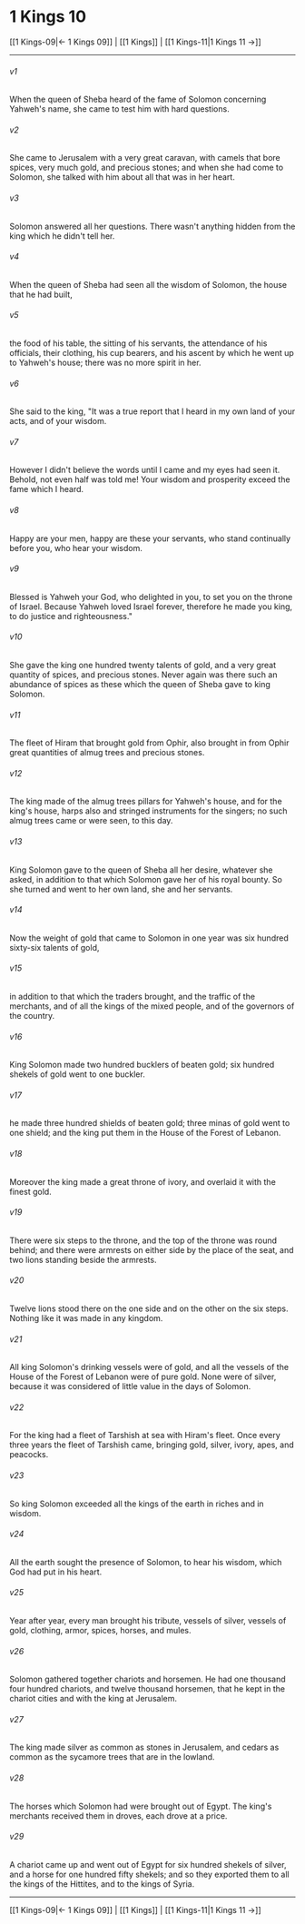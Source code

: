 # 1 Kings 10

[[1 Kings-09|← 1 Kings 09]] | [[1 Kings]] | [[1 Kings-11|1 Kings 11 →]]
***



###### v1 
When the queen of Sheba heard of the fame of Solomon concerning Yahweh's name, she came to test him with hard questions. 

###### v2 
She came to Jerusalem with a very great caravan, with camels that bore spices, very much gold, and precious stones; and when she had come to Solomon, she talked with him about all that was in her heart. 

###### v3 
Solomon answered all her questions. There wasn't anything hidden from the king which he didn't tell her. 

###### v4 
When the queen of Sheba had seen all the wisdom of Solomon, the house that he had built, 

###### v5 
the food of his table, the sitting of his servants, the attendance of his officials, their clothing, his cup bearers, and his ascent by which he went up to Yahweh's house; there was no more spirit in her. 

###### v6 
She said to the king, "It was a true report that I heard in my own land of your acts, and of your wisdom. 

###### v7 
However I didn't believe the words until I came and my eyes had seen it. Behold, not even half was told me! Your wisdom and prosperity exceed the fame which I heard. 

###### v8 
Happy are your men, happy are these your servants, who stand continually before you, who hear your wisdom. 

###### v9 
Blessed is Yahweh your God, who delighted in you, to set you on the throne of Israel. Because Yahweh loved Israel forever, therefore he made you king, to do justice and righteousness." 

###### v10 
She gave the king one hundred twenty talents of gold, and a very great quantity of spices, and precious stones. Never again was there such an abundance of spices as these which the queen of Sheba gave to king Solomon. 

###### v11 
The fleet of Hiram that brought gold from Ophir, also brought in from Ophir great quantities of almug trees and precious stones. 

###### v12 
The king made of the almug trees pillars for Yahweh's house, and for the king's house, harps also and stringed instruments for the singers; no such almug trees came or were seen, to this day. 

###### v13 
King Solomon gave to the queen of Sheba all her desire, whatever she asked, in addition to that which Solomon gave her of his royal bounty. So she turned and went to her own land, she and her servants. 

###### v14 
Now the weight of gold that came to Solomon in one year was six hundred sixty-six talents of gold, 

###### v15 
in addition to that which the traders brought, and the traffic of the merchants, and of all the kings of the mixed people, and of the governors of the country. 

###### v16 
King Solomon made two hundred bucklers of beaten gold; six hundred shekels of gold went to one buckler. 

###### v17 
he made three hundred shields of beaten gold; three minas of gold went to one shield; and the king put them in the House of the Forest of Lebanon. 

###### v18 
Moreover the king made a great throne of ivory, and overlaid it with the finest gold. 

###### v19 
There were six steps to the throne, and the top of the throne was round behind; and there were armrests on either side by the place of the seat, and two lions standing beside the armrests. 

###### v20 
Twelve lions stood there on the one side and on the other on the six steps. Nothing like it was made in any kingdom. 

###### v21 
All king Solomon's drinking vessels were of gold, and all the vessels of the House of the Forest of Lebanon were of pure gold. None were of silver, because it was considered of little value in the days of Solomon. 

###### v22 
For the king had a fleet of Tarshish at sea with Hiram's fleet. Once every three years the fleet of Tarshish came, bringing gold, silver, ivory, apes, and peacocks. 

###### v23 
So king Solomon exceeded all the kings of the earth in riches and in wisdom. 

###### v24 
All the earth sought the presence of Solomon, to hear his wisdom, which God had put in his heart. 

###### v25 
Year after year, every man brought his tribute, vessels of silver, vessels of gold, clothing, armor, spices, horses, and mules. 

###### v26 
Solomon gathered together chariots and horsemen. He had one thousand four hundred chariots, and twelve thousand horsemen, that he kept in the chariot cities and with the king at Jerusalem. 

###### v27 
The king made silver as common as stones in Jerusalem, and cedars as common as the sycamore trees that are in the lowland. 

###### v28 
The horses which Solomon had were brought out of Egypt. The king's merchants received them in droves, each drove at a price. 

###### v29 
A chariot came up and went out of Egypt for six hundred shekels of silver, and a horse for one hundred fifty shekels; and so they exported them to all the kings of the Hittites, and to the kings of Syria.

***
[[1 Kings-09|← 1 Kings 09]] | [[1 Kings]] | [[1 Kings-11|1 Kings 11 →]]

